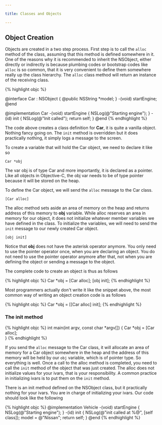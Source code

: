 ```yaml
---

title: Classes and Objects

---
```



## Object Creation 

Objects are created in a two step process. First step is to call the `alloc` method of the class, assuming that this method is defined somewhere in it. One of the reasons why it is recommended to inherit the NSObject, either directly or indirectly is because plumbing codes or bootstrap codes like `alloc` is so common, that it is very convenient to define them somewhere really up the class hierarchy. The `alloc` class method will return an instance of the receiving class. 

{% highlight objc %}

@interface Car : NSObject {
  @public NSString *model;
}
-(void) startEngine;
@end

@implementation Car
-(void) startEngine {
  NSLog(@"Starting engine");
}
-(id) init {
  NSLog(@"Init called");
  return self;
}
@end
{% endhighlight %}


The code above creates a class definition for **Car**, it is quite a vanilla object. Nothing fancy going on. The `init` method is overridden but it does practically nothing, it simply logs a message to the screen.

To create a variable that will hold the Car object, we need to declare it like so

~~~~~~~~
Car *obj
~~~~~~~~

The var obj is of type Car and more importantly, it is declared as a pointer. Like all objects in Objective-C, the obj var needs to be of type pointer because it will be stored on the heap.

To define the Car object, we will send the `alloc` message to the Car class.

~~~~~~~~
[Car alloc]
~~~~~~~~

The alloc method sets aside an area of memory on the heap and returns address of this memory to **obj** variable. While alloc reserves an area in memory for our object, it does not initialize whatever member variables we have defined in the class. To initialize the variables, we will need to send the `init` message to our newly created Car object. 

~~~~~~~~
[obj init]
~~~~~~~~

Notice that **obj** does not have the asterisk operator anymore. You only need to use the pointer operator once, when you are declaring an object. You do not need to use the pointer operator anymore after that, not when you are defining the object or sending a message to the object. 

The complete code to create an object is thus as follows

{% highlight objc %}
Car *obj = [Car alloc];
[obj init];
{% endhighlight %} 

Most programmers actually don't write it like the snippet above, the most common way of writing an object creation code is as follows

{% highlight objc %}
Car *obj = [[Car alloc] init];
{% endhighlight %}


### The init method


{% highlight objc %}
int main(int argv, const char *argv[]) {
  Car *obj = [Car alloc];  
}
{% endhighlight %}


If you send the `alloc` message to the Car class, it will allocate an area of memory for a Car object somewhere in the heap and the address of this memory will be held by our `obj` variable, which is of pointer type. So everything is well. Once a call to the alloc method is completed, you need to call the `init` method of the object that was just created. The alloc does not initialize values  for your ivars, that is your responsibility. A common practice in initializing ivars is to put them on the `init` method. 

There is an init method defined on the NSObject class, but it practically nothing for your ivars. You are in charge of initializing your ivars. Our code should look like the following

{% highlight objc %}
@implementation Vehicle
-(void) startEngine {
  NSLog(@"Starting engine");
}
-(id) init {
  NSLog(@"init called at %@", [self class]);
  model = @"Nissan";
  return self;
}
@end
{% endhighlight %} 

